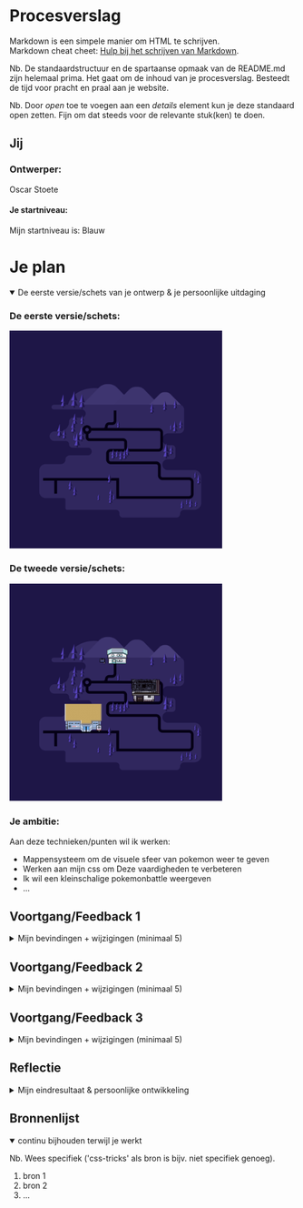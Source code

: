 # Procesverslag
Markdown is een simpele manier om HTML te schrijven.  
Markdown cheat cheet: [Hulp bij het schrijven van Markdown](https://github.com/adam-p/markdown-here/wiki/Markdown-Cheatsheet).

Nb. De standaardstructuur en de spartaanse opmaak van de README.md zijn helemaal prima. Het gaat om de inhoud van je procesverslag. Besteedt de tijd voor pracht en praal aan je website.

Nb. Door *open* toe te voegen aan een *details* element kun je deze standaard open zetten. Fijn om dat steeds voor de relevante stuk(ken) te doen.





## Jij

### Ontwerper:
Oscar Stoete

#### Je startniveau:
Mijn startniveau is: Blauw





# Je plan

<details open>
  <summary>De eerste versie/schets van je ontwerp & je persoonlijke uitdaging</summary>

  ### De eerste versie/schets:
  <img src="readme-images/gengar_map.svg" width="375px" alt="eerste versie/schets">
  
   ### De tweede versie/schets:
  <img src="readme-images/tweede_schets.svg" width="375px" alt="eerste versie/schets">


  ### Je ambitie: 
  Aan deze technieken/punten wil ik werken:
  - Mappensysteem om de visuele sfeer van pokemon weer te geven
  - Werken aan mijn css om Deze vaardigheden te verbeteren
  - Ik wil een kleinschalige pokemonbattle weergeven
  - ...
 
</details>




## Voortgang/Feedback 1

<details>
  <summary>Mijn bevindingen + wijzigingen (minimaal 5)</summary>

  ### Bevinding 1:
  De stijl van de map is nog niet helemaal in de stijl van het pokémon genre.
  <img src="readme-images/gengar_map.svg" width="375px" alt="eerste versie/schets">

  #### oplossing:
  Ik heb de huizen van die op de kaart weergegeven wordt de stijl van de pokemon games gegeven die chronologisch in stijl veranderen op basis van het jaarrtal dat ze     zijn ontworpen.



  ### Bevinding 2:
  Er bevinden nog geen Easter Eggs in het design.

  #### oplossing:
  Ik moet gaan nadenken hoe ik easter eggs ga toepassen in het design, dit heb ik bewaardt voor later.



  ### Bevinding 3:
  De stijl van de map is nog niet helemaal in de stijl van het pokémon genre.
  
    #### oplossing:
  De stijl van de kaart zelf is ook nog niet helemaal in de stijl van Pokémon omdat ik de kleuren van gengagr heb gebruikt. Ik heb dit ook bewaardt voor later om te     bedenken hoe ik de kaart beter in de stijl van pokemon kan bewerken.
  
      ### Bevinding 4:
  hoe ga ik een manier vinden om zoveel mogelijk te laten zien van progressive disclosure zonder te veel informatie te laten zien.
  
    #### oplossing:
   gebouwen veranderen van design stijl door de jaren heen op deze gebouwen kun je klikken en die laten de stijl van dat jaartal zien wanneer de game ontworpen is.
  
    ### Bevinding 5:
  Bedenken hoe ik de kaart responsive ga maken. op het moment is de kaart niet responsive.
  
    #### oplossing:
   -
  
</details>




## Voortgang/Feedback 2

<details>
  <summary>Mijn bevindingen + wijzigingen (minimaal 5)</summary>
  
  ### Bevinding 1:
  Omschrijving van wat er nog niet orde was (tekst en afbeeding(en)).

  #### oplossing:
  Beschrijving hoe je het hebt hebt opgelost of als het niet gelukt is hoe je het zou oplossen (tekst en afbeeding(en)).



  ### Bevinding 2:
  Omschrijving van wat er nog niet orde was (tekst en afbeeding(en)).

  #### oplossing:
  Beschrijving hoe je het hebt hebt opgelost of als het niet gelukt is hoe je het zou oplossen (tekst en afbeeding(en)).



  ### Bevinding 3:
  ...

</details>



## Voortgang/Feedback 3

<details>
  <summary>Mijn bevindingen + wijzigingen (minimaal 5)</summary>
  
  ### Bevinding 1:
  Omschrijving van wat er nog niet orde was (tekst en afbeeding(en)).

  #### oplossing:
  Beschrijving hoe je het hebt hebt opgelost of als het niet gelukt is hoe je het zou oplossen (tekst en afbeeding(en)).



  ### Bevinding 2:
  Omschrijving van wat er nog niet orde was (tekst en afbeeding(en)).

  #### oplossing:
  Beschrijving hoe je het hebt hebt opgelost of als het niet gelukt is hoe je het zou oplossen (tekst en afbeeding(en)).



  ### Bevinding 3:
  ...

</details>




## Reflectie

<details>
  <summary>Mijn eindresultaat & persoonlijke ontwikkeling</summary>

  ### Je uitkomst - karakteristiek screenshot(s):
  <img src="readme-images/dummy-plaatje.jpg" width="375px" alt="final ontwerp">


  ### Dit ging goed/Heb ik geleerd: 
  Korte omschrijving met plaatje(s)

  <img src="readme-images/dummy-plaatje.jpg" width="375px" alt="top">


  ### Dit was lastig/Is niet gelukt:
  Korte omschrijving met plaatje(s)

  <img src="readme-images/dummy-plaatje.jpg" width="375px" alt="bummer">
</details>





## Bronnenlijst

<details open>
<summary>continu bijhouden terwijl je werkt</summary>

Nb. Wees specifiek ('css-tricks' als bron is bijv. niet specifiek genoeg).

1. bron 1
2. bron 2
3. ...

</details>
